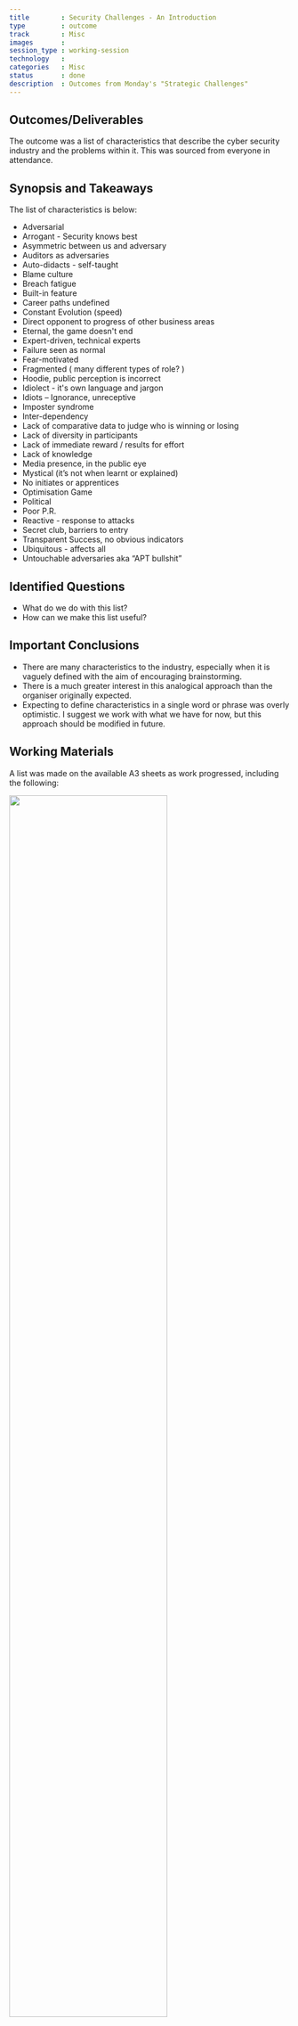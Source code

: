 ```yaml
---
title        : Security Challenges - An Introduction  
type         : outcome
track        : Misc
images       :
session_type : working-session                             
technology   :
categories   : Misc                    
status       : done              
description  : Outcomes from Monday's "Strategic Challenges"
---
```


## Outcomes/Deliverables 

The outcome was a list of characteristics that describe the cyber security industry and the problems within it. This was sourced from everyone in attendance.

## Synopsis and Takeaways 

The list of characteristics is below:

* Adversarial
* Arrogant - Security knows best
* Asymmetric between us and adversary
* Auditors as adversaries
* Auto-didacts - self-taught
* Blame culture 
* Breach fatigue
* Built-in feature
* Career paths undefined
* Constant Evolution (speed)
* Direct opponent to progress of other business areas
* Eternal, the game doesn't end
* Expert-driven, technical experts
* Failure seen as normal
* Fear-motivated
* Fragmented ( many different types of role? )
* Hoodie, public perception is incorrect
* Idiolect - it's own language and jargon
* Idiots – Ignorance, unreceptive
* Imposter syndrome
* Inter-dependency
* Lack of comparative data to judge who is winning or losing
* Lack of diversity in participants
* Lack of immediate reward / results for effort
* Lack of knowledge
* Media presence, in the public eye
* Mystical (it’s not when learnt or explained)
* No initiates or apprentices
* Optimisation Game
* Political
* Poor P.R. 
* Reactive - response to attacks
* Secret club, barriers to entry
* Transparent Success, no obvious indicators
* Ubiquitous - affects all 
* Untouchable adversaries aka “APT bullshit”


## Identified Questions

* What do we do with this list?
* How can we make this list useful?

## Important Conclusions

* There are many characteristics to the industry, especially when it is vaguely defined with the aim of encouraging brainstorming.
* There is a much greater interest in this analogical approach than the organiser originally expected.
* Expecting to define characteristics in a single word or phrase was overly optimistic. I suggest we work with what we have for now, but this approach should be modified in future.

## Working Materials 

A list was made on the available A3 sheets as work progressed, including the following:

<img src="https://user-images.githubusercontent.com/22427294/58892144-a11a5100-86e5-11e9-9f8e-4ba8939064bf.jpg" width="75%">
<img src="https://user-images.githubusercontent.com/22427294/58892137-9e1f6080-86e5-11e9-8784-f35bf2bf409a.jpg" width="75%">
<img src="https://user-images.githubusercontent.com/22427294/58892132-9bbd0680-86e5-11e9-983f-a86586768785.jpg" width="75%">

## References
N/A

### Additional/External References
N/A
